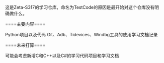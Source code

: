 这是Zeta-S317的学习仓库，命名为TestCode的原因是最开始对这个仓库没有明确做什么。

====主要内容====

Python项目以及代码
Git、Adb、Tidevices、Windbg工具的使用学习文档记录

====未来打算====

可能会考虑新增C和C++以及C#的学习代码项目和学习文档